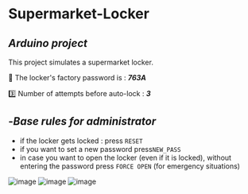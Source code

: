 # Supermarket-Locker

## _Arduino project_

This project simulates a supermarket locker.

:key: The locker's factory password is : ***763A***

:three: Number of attempts before auto-lock : ***3***

##  -_Base rules for administrator_

- if the locker gets locked : press ```RESET``` 
- if you want to set a new password press```NEW_PASS```
- in case you want to open the locker (even if it is locked), without entering the password press ```FORCE OPEN``` (for emergency situations)

![image](https://user-images.githubusercontent.com/92024989/202810852-dbf2e32a-cd8b-4799-9c91-cca028d7b07e.png)
![image](https://user-images.githubusercontent.com/92024989/202811030-bffe99d5-3c7b-4e99-ba4c-41aa57f4e2e1.png)
![image](https://user-images.githubusercontent.com/92024989/202810963-9e46668f-8a11-43c6-aefb-a014ad66c6b4.png)

